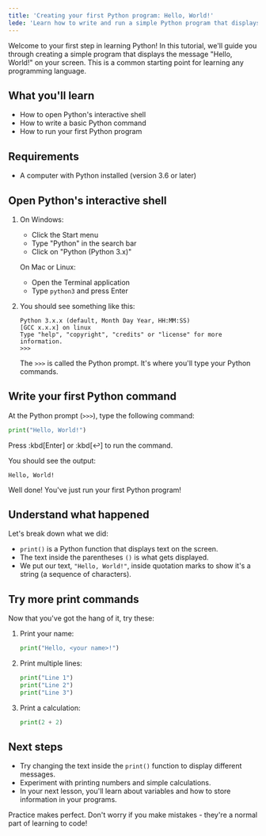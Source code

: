 ```yaml
---
title: 'Creating your first Python program: Hello, World!'
lede: 'Learn how to write and run a simple Python program that displays a message on your screen.'
---
```


Welcome to your first step in learning Python! In this tutorial, we'll guide you through creating a simple program that displays the message "Hello, World!" on your screen. This is a common starting point for learning any programming language.

## What you'll learn

- How to open Python's interactive shell
- How to write a basic Python command
- How to run your first Python program

## Requirements

- A computer with Python installed (version 3.6 or later)

## Open Python's interactive shell

1. On Windows:

   - Click the Start menu
   - Type "Python" in the search bar
   - Click on "Python (Python 3.x)"

   On Mac or Linux:

   - Open the Terminal application
   - Type `python3` and press Enter

2. You should see something like this:
   ```
   Python 3.x.x (default, Month Day Year, HH:MM:SS)
   [GCC x.x.x] on linux
   Type "help", "copyright", "credits" or "license" for more information.
   >>>
   ```
   The `>>>` is called the Python prompt. It's where you'll type your Python commands.

## Write your first Python command

At the Python prompt (`>>>`), type the following command:

```python
print("Hello, World!")
```

Press :kbd[Enter] or :kbd[&hookleftarrow;] to run the command.

You should see the output:

```
Hello, World!
```

Well done! You've just run your first Python program!

## Understand what happened

Let's break down what we did:

- `print()` is a Python function that displays text on the screen.
- The text inside the parentheses `()` is what gets displayed.
- We put our text, `"Hello, World!"`, inside quotation marks to show it's a string (a sequence of characters).

## Try more print commands

Now that you've got the hang of it, try these:

1. Print your name:

   ```python
   print("Hello, <your name>!")
   ```

2. Print multiple lines:

   ```python
   print("Line 1")
   print("Line 2")
   print("Line 3")
   ```

3. Print a calculation:
   ```python
   print(2 + 2)
   ```

## Next steps

- Try changing the text inside the `print()` function to display different messages.
- Experiment with printing numbers and simple calculations.
- In your next lesson, you'll learn about variables and how to store information in your programs.

Practice makes perfect. Don't worry if you make mistakes - they're a normal part of learning to code!
